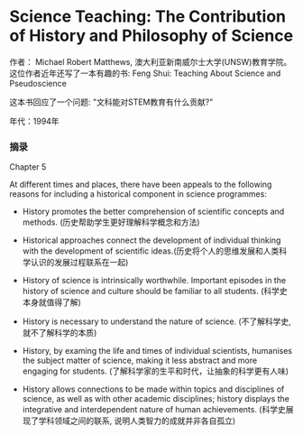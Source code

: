 # Science Teaching: The Contribution of History and Philosophy of Science

作者： Michael Robert Matthews, 澳大利亚新南威尔士大学(UNSW)教育学院。这位作者近年还写了一本有趣的书: Feng Shui: Teaching About Science and Pseudoscience

这本书回应了一个问题: "文科能对STEM教育有什么贡献?"

年代：1994年

### 摘录

Chapter 5

At different times and places, there have been appeals to the following reasons
for including a historical component in science programmes:

- History promotes the better comprehension of scientific concepts and
methods. (历史帮助学生更好理解科学概念和方法)

- Historical approaches connect the development of individual thinking
with the development of scientific ideas.(历史将个人的思维发展和人类科学认识的发展过程联系在一起)

- History of science is intrinsically worthwhile. Important episodes in the
history of science and culture should be familiar to all students. (科学史本身就值得了解)

- History is necessary to understand the nature of science. (不了解科学史, 就不了解科学的本质)

- History, by examing the life and times of individual scientists, humanises
the subject matter of science, making it less abstract and more engaging
for students. (了解科学家的生平和时代，让抽象的科学更有人味)

- History allows connections to be made within topics and disciplines of
science, as well as with other academic disciplines; history displays the
integrative and interdependent nature of human achievements. (科学史展现了学科领域之间的联系, 说明人类智力的成就并非各自孤立)


